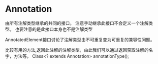 # Annotation
由所有注解类型继承的共同的接口。
注意手动继承此接口不会定义一个注解类型。
也要注意的是此接口本身也不是注解类型

AnnotatedElement接口讨论了注解类型由不可重复变为可重复的兼容性问题。


比较有用的方法,返回此注解的注解类型，由此我们可以通过返回获取注解的名字，方法等。
Class<? extends Annotation> annotationType();